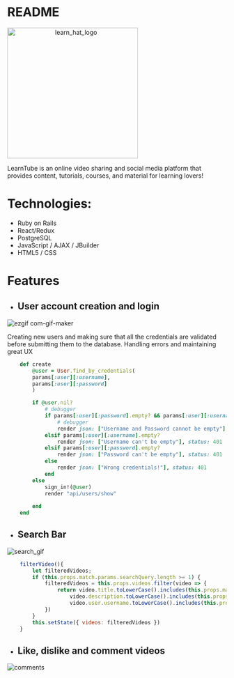 # README

<div><img width="300" style="text-align: center;" alt="learn_hat_logo" src="https://user-images.githubusercontent.com/89544506/161329079-899bb581-f0e4-400f-b4eb-82306b01692a.png"></div>

LearnTube is an online video sharing and social media platform that provides content, tutorials, courses, and material for learning lovers!

# Technologies:

* Ruby on Rails
* React/Redux
* PostgreSQL
* JavaScript / AJAX / JBuilder
* HTML5 / CSS

# Features

* ## User account creation and login

![ezgif com-gif-maker](https://user-images.githubusercontent.com/89544506/161333065-8259a9ff-ae1b-4d02-915d-2a787d4fa07d.gif)

Creating new users and making sure that all the credentials are validated before submitting them to the database.
Handling errors and maintaining great UX

```rb
    def create
        @user = User.find_by_credentials(
        params[:user][:username],
        params[:user][:password]
        )

        if @user.nil?
            # debugger 
            if params[:user][:password].empty? && params[:user][:username].empty?
                # debugger
                render json: ["Username and Password cannot be empty"], status: 401
            elsif params[:user][:username].empty?
                render json: ["Username can't be empty"], status: 401
            elsif params[:user][:password].empty?
                render json: ["Password can't be empty"], status: 401
            else
                render json: ["Wrong credentials!"], status: 401
            end 
        else 
            sign_in!(@user)
            render "api/users/show"
       
        end
    end
```

* ## Search Bar

![search_gif](https://user-images.githubusercontent.com/89544506/161334653-6f7343d6-72c5-4e66-bfc9-74146b8905ac.gif)

```js
    filterVideo(){
        let filteredVideos;
        if (this.props.match.params.searchQuery.length >= 1) {
            filteredVideos = this.props.videos.filter(video => {
                return video.title.toLowerCase().includes(this.props.match.params.searchQuery.toLowerCase()) ||
                    video.description.toLowerCase().includes(this.props.match.params.searchQuery.toLowerCase()) ||
                    video.user.username.toLowerCase().includes(this.props.match.params.searchQuery.toLowerCase())
            })
        }
        this.setState({ videos: filteredVideos })
    }
```

* ## Like, dislike and comment videos 

![comments](https://user-images.githubusercontent.com/89544506/161344486-80f966fb-2151-49ad-9a26-18dfe39c9975.gif)
